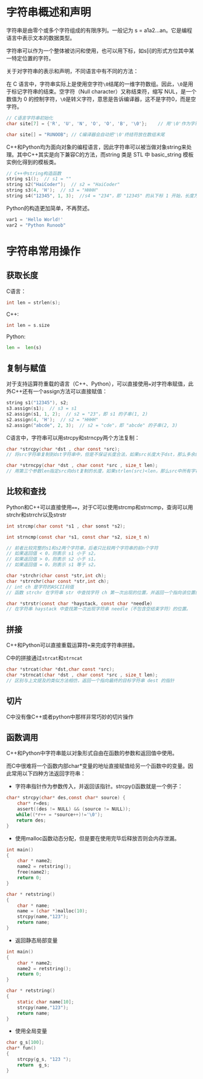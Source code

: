 # 字符串概述和声明

字符串是由零个或多个字符组成的有限序列。一般记为 s = a1a2...an。它是编程语言中表示文本的数据类型。

字符串可以作为一个整体被访问和使用，也可以用下标，如s[i]的形式方位其中某一特定位置的字符。

关于对字符串的表示和声明，不同语言中有不同的方法：

在 C 语言中，字符串实际上是使用空字符`\0`结尾的一维字符数组。因此，`\0`是用于标记字符串的结束。空字符（Null character）又称结束符，缩写 NUL，是一个数值为 0 的控制字符，`\0`是转义字符，意思是告诉编译器，这不是字符0，而是空字符。

```C
// C语言字符串初始化
char site[7] = {'R', 'U', 'N', 'O', 'O', 'B', '\0'};    // 用'\0'作为字符串结尾，以此指定char数组中每一个元素值

char site[] = "RUNOOB"; // C编译器会自动把'\0'终结符放在数组末尾
```

C++和Python均为面向对象的编程语言，因此字符串可以被当做对象string来处理。其中C++其实是向下兼容C的方法，而string 类是 STL 中 basic_string 模板实例化得到的模板类。

```C++
// C++中string构造函数
string s1();  // s1 = ""
string s2("HaiCoder");  // s2 = "HaiCoder"
string s3(4, 'H');  // s3 = "HHHH"
string s4("12345", 1, 3);  //s4 = "234"，即 "12345" 的从下标 1 开始，长度为 3 的子串
```

Python的构造更加简单，不再赘述。

```python
var1 = 'Hello World!'
var2 = "Python Runoob"
```

# 字符串常用操作

## 获取长度

C语言：
```C
int len = strlen(s);
```

C++:
```C++
int len = s.size
```

Python:
```python
len =  len(s)
```

## 复制与赋值

对于支持运算符重载的语言（C++、Python），可以直接使用`=`对字符串赋值，此外C++还有一个assign方法可以直接赋值：

```C++
string s1("12345"), s2;
s3.assign(s1);  // s3 = s1
s2.assign(s1, 1, 2);  // s2 = "23"，即 s1 的子串(1, 2)
s2.assign(4, 'H');  // s2 = "HHHH"
s2.assign("abcde", 2, 3);  // s2 = "cde"，即 "abcde" 的子串(2, 3)
```

C语言中，字符串可以用strcpy和strncpy两个方法复制：

```C
char *strcpy(char *dst , char const *src);
// 将src字符串复制到dst字符串中，但是不保证长度合法，如果src长度大于dst，那么多余的字符也会被复制到dst结束符之后的内存空间中，造成原有数据丢失

char *strncpy(char *dst , char const *src , size_t len);
// 用第三个参数len指定src向dst复制的长度，如果strlen(src)<len，那么src中所有字符都会被复制到dst，而dst中剩余内存块用null填充

```

## 比较和查找

Python和C++可以直接使用`==`，对于C可以使用strcmp和strncmp，查询可以用strchr和strrchr以及strstr

```C
int strcmp(char const *s1 , char sonst *s2);

int strncmp(const char *s1, const char *s2, size_t n)

// 前者比较完整的s1和s2两个字符串，后者只比较两个字符串的前n个字符
// 如果返回值 < 0，则表示 s1 小于 s2。
// 如果返回值 > 0，则表示 s2 小于 s1。
// 如果返回值 = 0，则表示 s1 等于 s2。

char *strchr(char const *str,int ch);
char *strrchr(char const *str,int ch);
// int ch 是字符的ASCII码值
// 函数 strchr 在字符串 str 中查找字符 ch 第一次出现的位置，并返回一个指向该位置的指针；如果没有找到相应的字符，则返回一个 NULL 指针。函数 strrchr 在字符串中查找字符 ch 最后一次出现的位置，并返回指向该位置的指针。

char *strstr(const char *haystack, const char *needle)
// 在字符串 haystack 中查找第一次出现字符串 needle（不包含空结束字符）的位置。


```

## 拼接

C++和Python可以直接重载运算符`+`来完成字符串拼接。

C中的拼接通过`strcat`和`strncat`

```C
char *strcat(char *dst,char const *src);
char *strncat(char *dst , char const *src , size_t len);
// 区别与上文提及的类似方法相仿，返回一个指向最终的目标字符串 dest 的指针
```

## 切片

C中没有像C++或者python中那样非常巧妙的切片操作

## 函数调用

C++和Python中字符串能以对象形式自由在函数的参数和返回值中使用。

而C中很难将一个函数内部char*变量的地址直接赋值给另一个函数中的变量。因此常用以下四种方法返回字符串：

- 字符串指针作为参数传入，并返回该指针。strcpy()函数就是一个例子：

```C
char* strcpy(char* des,const char* source) {
    char* r=des;
    assert((des != NULL) && (source != NULL));
　  while((*r++ = *source++)!='\0');
　  return des;
}
```

- 使用malloc函数动态分配，但是要在使用完毕后释放否则会内存泄漏。

```C
int main()
{
    char * name2;
    name2 = retstring();
    free(name2);
    return 0;
}

char * retstring()
{
    char * name;
    name = (char *)malloc(10); 
    strcpy(name,"123");
    return name;
}
```

- 返回静态局部变量

```C
int main()
{
    char * name2;
    name2 = retstring();
    return 0;
}

char * retstring()
{
    static char name[10];
    strcpy(name,"123");
    return name;
}
```

- 使用全局变量

```C
char g_s[100]; 
char* fun() 
{ 
    strcpy(g_s, "123 "); 
    return  g_s; 
}
```

